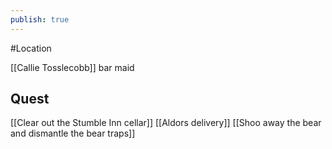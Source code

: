 ```yaml
---
publish: true
---
```


#Location 

[[Callie Tosslecobb]] bar maid

## Quest
[[Clear out the Stumble Inn cellar]]
[[Aldors delivery]]
[[Shoo away the bear and dismantle the bear traps]]

